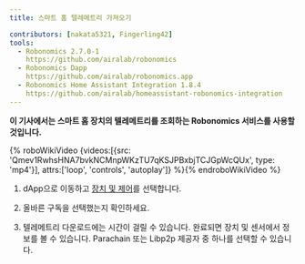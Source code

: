 ```yaml
---
title: 스마트 홈 텔레메트리 가져오기

contributors: [nakata5321, Fingerling42]
tools:
  - Robonomics 2.7.0-1
    https://github.com/airalab/robonomics
  - Robonomics Dapp
    https://github.com/airalab/robonomics.app
  - Robonomics Home Assistant Integration 1.8.4
    https://github.com/airalab/homeassistant-robonomics-integration
---
```


**이 기사에서는 스마트 홈 장치의 텔레메트리를 조회하는 Robonomics 서비스를 사용할 것입니다.**

{% roboWikiVideo {videos:[{src: 'Qmev1RwhsHNA7bvkNCMnpWKzTU7qKSJPBxbjTCJGpWcQUx', type: 'mp4'}], attrs:['loop', 'controls', 'autoplay']} %}{% endroboWikiVideo %}

1. dApp으로 이동하고 [장치 및 제어](https://robonomics.app/#/telemetry)를 선택합니다.

2. 올바른 구독을 선택했는지 확인하세요.

3. 텔레메트리 다운로드에는 시간이 걸릴 수 있습니다. 완료되면 장치 및 센서에서 정보를 볼 수 있습니다. Parachain 또는 Libp2p 제공자 중 하나를 선택할 수 있습니다.